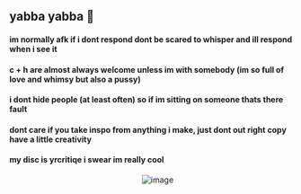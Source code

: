 ## yabba yabba 🙉 
#### im normally afk if i dont respond dont be scared to whisper and ill respond when i see it 
#### c + h are almost always welcome unless im with somebody (im so full of love and whimsy but also a pussy)
#### i dont hide people (at least often) so if im sitting on someone thats there fault
#### dont care if you take inspo from anything i make, just dont out right copy have a little creativity 
#### my disc is yrcritiqe i swear im really cool 

⠀⠀⠀⠀⠀⠀⠀⠀⠀⠀⠀⠀⠀⠀⠀⠀⠀⠀⠀⠀⠀⠀⠀![image](https://files.catbox.moe/epu811.png)


<!--
**cherryscented/cherryscented** is a ✨ _special_ ✨ repository because its `README.md` (this file) appears on your GitHub profile.

Here are some ideas to get you started:

- 🔭 I’m currently working on ...
- 🌱 I’m currently learning ...
- 👯 I’m looking to collaborate on ...
- 🤔 I’m looking for help with ...
- 💬 Ask me about ...
- 📫 How to reach me: ...
- 😄 Pronouns: ...
- ⚡ Fun fact: ...
-->

